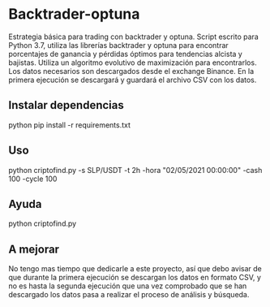 # Backtrader-optuna
Estrategia básica para trading con backtrader y optuna.
Script escrito para Python 3.7, utiliza las librerías backtrader y optuna para encontrar porcentajes de ganancia y pérdidas óptimos para tendencias alcista y bajistas.
Utiliza un algoritmo evolutivo de maximización para encontrarlos.
Los datos necesarios son descargados desde el exchange Binance.
En la primera ejecución se descargará y guardará el archivo CSV con los datos.

## Instalar dependencias
python pip install -r requirements.txt

## Uso
python criptofind.py -s SLP/USDT -t 2h -hora "02/05/2021 00:00:00" -cash 100 -cycle 100

## Ayuda
python criptofind.py

## A mejorar
No tengo mas tiempo que dedicarle a este proyecto, así que debo avisar de que durante la primera ejecución se descargan los datos en formato CSV, y no es hasta la segunda ejecución que una vez comprobado que se han descargado los datos pasa a realizar el proceso de análisis y búsqueda.
